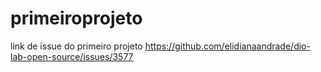 # primeiroprojeto
link de issue do primeiro projeto
https://github.com/elidianaandrade/dio-lab-open-source/issues/3577
